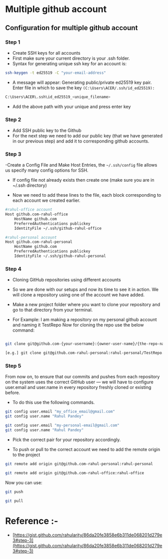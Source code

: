 # Multiple github account

## Configuration for multiple github account

### Step 1
- Create SSH keys for all accounts
- First make sure your current directory is your .ssh folder.
- Syntax for generating unique ssh key for an account is:

```bash
ssh-keygen -t ed25519 -C "your-email-address"
```

- A message will appear:
Generating public/private ed25519 key pair.
Enter file in which to save the key `(C:\Users\ACER/.ssh/id_ed25519):`

```bash
C:\Users\ACER\.ssh\id_ed25519_<unique_filename>
```

- Add the above path with your unique and press enter key



### Step 2
- Add SSH public key to the Github
- For the next step we need to add our public key (that we have generated in our previous step) and add it to corresponding github accounts.

### Step 3

-Create a Config File and Make Host Entries, the `~/.ssh/config` file allows us specify many config options for SSH.

- If config file not already exists then create one (make sure you are in ~/.ssh directory)

- Now we need to add these lines to the file, each block corresponding to each account we created earlier.

``` bash
#rahul-office account
Host github.com-rahul-office
    HostName github.com
    PreferredAuthentications publickey
    IdentityFile ~/.ssh/github-rahul-office

#rahul-personal account
Host github.com-rahul-personal
    HostName github.com
    PreferredAuthentications publickey
    IdentityFile ~/.ssh/github-rahul-personal
```


### Step 4

- Cloning GitHub repositories using different accounts
- So we are done with our setups and now its time to see it in action. We will clone a repository using one of the account we have added.

- Make a new project folder where you want to clone your repository and go to that directory from your terminal.

- For Example: I am making a repository on my personal github account and naming it TestRepo Now for cloning the repo use the below command:

```bash

git clone git@github.com-{your-username}:{owner-user-name}/{the-repo-name}.git

[e.g.] git clone git@github.com-rahul-personal:rahul-personal/TestRepo.git

```


### Step 5

From now on, to ensure that our commits and pushes from each repository on the system uses the correct GitHub user — we will have to configure user.email and user.name in every repository freshly cloned or existing before.

- To do this use the following commands.

```bash
git config user.email "my_office_email@gmail.com"
git config user.name "Rahul Pandey"

git config user.email "my-personal-email@gmail.com"
git config user.name "Rahul Pandey"
```
     
- Pick the correct pair for your repository accordingly.

- To push or pull to the correct account we need to add the remote origin to the project
```bash
git remote add origin git@github.com-rahul-personal:rahul-personal

git remote add origin git@github.com-rahul-office:rahul-office
```
     
Now you can use:

```bash
git push
     
git pull
```




# Reference :-
- [https://gist.github.com/rahularity/86da20fe3858e6b311de068201d279e3#step-3](https://gist.github.com/rahularity/86da20fe3858e6b311de068201d279e3#step-3)